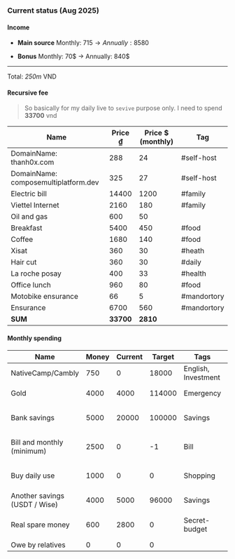### Current status (Aug 2025)
#### Income
+ **Main source** Monthly: 715$ →Annually: 8580$
- **Bonus** Monthly: 70$ -> Annually: 840$
---
Total: *250m* VND
#### Recursive fee
> So basically for my daily live to `sevive` purpose only. I need to spend **33700** vnd

| Name                                 | Price ₫   | Price $ (monthly) | Tag         |
| ------------------------------------ | --------- | ----------------- | ----------- |
| DomainName: thanh0x.com              | 288       | 24                | #self-host  |
| DomainName: composemultiplatform.dev | 325       | 27                | #self-host  |
| Electric bill                        | 14400     | 1200              | #family     |
| Viettel Internet                     | 2160      | 180               | #family     |
| Oil and gas                          | 600       | 50                |             |
| Breakfast                            | 5400      | 450               | #food       |
| Coffee                               | 1680      | 140               | #food       |
| Xisat                                | 360       | 30                | #heath      |
| Hair cut                             | 360       | 30                | #daily      |
| La roche posay                       | 400       | 33                | #health     |
| Office lunch                         | 960       | 80                | #food       |
| Motobike ensurance                   | 66        | 5                 | #mandortory |
| Ensurance                            | 6700      | 560               | #mandortory |
| **SUM**                              | **33700** | **2810**          |             |
#### Monthly spending
| Name                          | Money | Current | Target | Tags                | Comment                           |
| ----------------------------- | ----- | ------- | ------ | ------------------- | --------------------------------- |
| NativeCamp/Cambly             | 750   | 0       | 18000  | English, Investment | Official NC: `30m` daily          |
| Gold                          | 4000  | 4000    | 114000 | Emergency           | send to MsLan                     |
| Bank savings                  | 5000  | 20000   | 100000 | Savings             | Split Tpbank and Techcombank      |
| Bill and monthly (minimum)    | 2500  | 0       | -1     | Bill                | Mandatory, hopefully won’t exceed |
| Buy daily use                 | 1000  | 0       | 0      | Shopping            | Buy whatever I need. Monthly →    |
| Another savings (USDT / Wise) | 4000  | 5000    | 96000  | Savings             | May withdraw this for urgent      |
| Real spare money              | 600   | 2800    | 0      | Secret-budget       | The save to buy the thing I want  |
| Owe by relatives              | 0     | 0       | 0      |                     |                                   |
